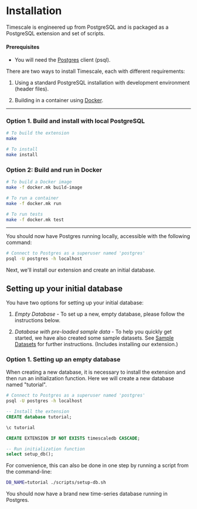 # Installation

Timescale is engineered up from PostgreSQL and is packaged as a PostgreSQL extension and set of scripts.

#### Prerequisites
- You will need the [Postgres][] client (psql).
<!-- TODO specify check for version -->
<!-- TODO specify that postgres client is not postgres full version?-->

There are two ways to install Timescale, each with different requirements:
1. Using a standard PostgreSQL installation with development environment (header files).

2. Building in a container using [Docker][].
---

[Postgres]: https://wiki.postgresql.org/wiki/Detailed_installation_guides
[Docker]: https://docs.docker.com/engine/installation/

### Option 1. Build and install with local PostgreSQL

```bash
# To build the extension
make

# To install
make install
```

### Option 2: Build and run in Docker

```bash
# To build a Docker image
make -f docker.mk build-image

# To run a container
make -f docker.mk run

# To run tests
make -f docker.mk test
```
---
You should now have Postgres running locally, accessible with
the following command:

```bash
# Connect to Postgres as a superuser named 'postgres'
psql -U postgres -h localhost
```

Next, we'll install our extension and create an initial database.

## Setting up your initial database
You have two options for setting up your initial database:
1. *Empty Database* - To set up a new, empty database, please follow the instructions below.

2. *Database with pre-loaded sample data* - To help you quickly get started, we have also created some sample datasets. See
[Sample Datasets][datasets] for further instructions. (Includes installing our extension.)

[datasets]: http://docs.timescale.com/other-sample-datasets

### Option 1. Setting up an empty database

When creating a new database, it is necessary to install the extension and then run an initialization function.  Here we will create a new database named "tutorial".

```bash
# Connect to Postgres as a superuser named 'postgres'
psql -U postgres -h localhost
```

```sql
-- Install the extension
CREATE database tutorial;

\c tutorial

CREATE EXTENSION IF NOT EXISTS timescaledb CASCADE;

-- Run initialization function
select setup_db();
```

For convenience, this can also be done in one step by running a script from
the command-line:
```bash
DB_NAME=tutorial ./scripts/setup-db.sh
```

You should now have a brand new time-series database running in Postgres.
